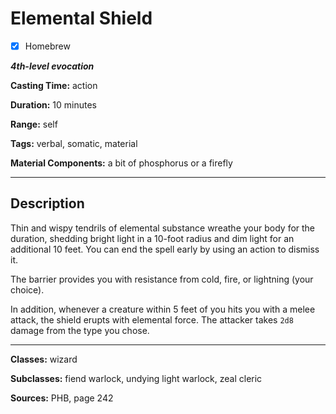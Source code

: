 # Elemental Shield

- [x] Homebrew

***4th-level evocation***

**Casting Time:** action

**Duration:** 10 minutes

**Range:** self

**Tags:** verbal, somatic, material

**Material Components:** a bit of phosphorus or a firefly

---

## Description
Thin and wispy tendrils of elemental substance wreathe your body for the duration, shedding bright light in a 10-foot radius and dim light for an additional 10 feet.
You can end the spell early by using an action to dismiss it.

The barrier provides you with resistance from cold, fire, or lightning (your choice).

In addition, whenever a creature within 5 feet of you hits you with a melee attack, the shield erupts with elemental force.
The attacker takes `2d8` damage from the type you chose.

---

**Classes:** wizard

**Subclasses:** fiend warlock, undying light warlock, zeal cleric

**Sources:** PHB, page 242

